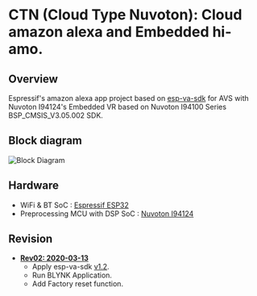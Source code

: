 # CTN (Cloud Type Nuvoton): Cloud amazon alexa and Embedded hi-amo.

## Overview
Espressif's amazon alexa app project based on [esp-va-sdk](https://github.com/espressif/esp-va-sdk) for AVS with Nuvoton I94124's Embedded VR based on Nuvoton I94100 Series BSP_CMSIS_V3.05.002 SDK.


## Block diagram
![Block Diagram](https://user-images.githubusercontent.com/26864945/69035559-4bcdc400-0a27-11ea-9897-cf64581c2f14.png)


## Hardware
* WiFi & BT SoC : [Espressif ESP32](https://www.espressif.com/en/products/hardware/esp32/overview)
* Preprocessing MCU with DSP SoC : [Nuvoton I94124](http://www.nuvoton.com/hq/products/application-specific-socs/arm-based-audio/?__locale=en)


## Revision
* **[Rev02: 2020-03-13](https://github.com/luvinland/ctn-rev02-esp-va-sdk)**
  * Apply esp-va-sdk [v1.2](https://github.com/espressif/esp-va-sdk/releases/tag/1.2).
  * Run BLYNK Application.
  * Add Factory reset function.
